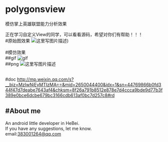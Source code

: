 # polygonsview
模仿掌上英雄联盟能力分析效果




正在学习自定义View的同学，可以看看源码，希望对你们有帮助！！！
<br>
#原始图效果
![这里写图片描述](https://github.com/jiangzehui/polygonsview/blob/master/png/p2.png))
<br><br>
#模仿效果
<br>
##gif
![gif](https://github.com/jiangzehui/polygonsview/blob/master/png/p3.gif)
<br>
##png
![这里写图片描述](https://github.com/jiangzehui/polygonsview/blob/master/png/p1.png)
<br><br>

#doc
http://mp.weixin.qq.com/s?__biz=MzIwNjEyMTIzMA==&mid=2650044400&idx=1&sn=44769866b0fd344f47d7deabe7643af4&chksm=8f26a791b8512e878e7d4ccca9bde9d77b3f389e0bce6dcbe679bc3166cdb613af0bc7d257c8#rd

#About me
----------
An android little developer in HeBei.<br>
If you have any suggestions, let me know.<br>
email:383001264@qq.com
